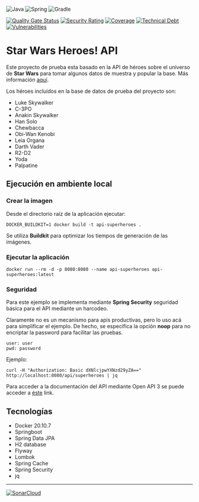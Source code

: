 ![Java](https://img.shields.io/badge/JAVA-11-blue)
![Spring](https://img.shields.io/badge/SPRING--BOOT-2.6.3-blue)
![Gradle](https://img.shields.io/badge/MAVEN-3-blue)

[![Quality Gate Status](https://sonarcloud.io/api/project_badges/measure?project=fjspitz_api-superheroes&metric=alert_status)](https://sonarcloud.io/summary/new_code?id=fjspitz_api-superheroes)
[![Security Rating](https://sonarcloud.io/api/project_badges/measure?project=fjspitz_api-superheroes&metric=security_rating)](https://sonarcloud.io/summary/new_code?id=fjspitz_api-superheroes)
[![Coverage](https://sonarcloud.io/api/project_badges/measure?project=fjspitz_api-superheroes&metric=coverage)](https://sonarcloud.io/summary/new_code?id=fjspitz_api-superheroes)
[![Technical Debt](https://sonarcloud.io/api/project_badges/measure?project=fjspitz_api-superheroes&metric=sqale_index)](https://sonarcloud.io/summary/new_code?id=fjspitz_api-superheroes)
[![Vulnerabilities](https://sonarcloud.io/api/project_badges/measure?project=fjspitz_api-superheroes&metric=vulnerabilities)](https://sonarcloud.io/summary/new_code?id=fjspitz_api-superheroes)

# Star Wars Heroes! API

Este proyecto de prueba esta basado en la API de héroes sobre el universo de **Star Wars** para tomar algunos datos de muestra y popular la base. Más información [aquí](https://swapi.dev/).

Los héroes incluídos en la base de datos de prueba del proyecto son:

- Luke Skywalker
- C-3PO
- Anakin Skywalker
- Han Solo
- Chewbacca
- Obi-Wan Kenobi
- Leia Organa
- Darth Vader
- R2-D2
- Yoda
- Palpatine

## Ejecución en ambiente local

### Crear la imagen

Desde el directorio raíz de la aplicación ejecutar:
```
DOCKER_BUILDKIT=1 docker build -t api-superheroes .
```

Se utiliza **Buildkit** para optimizar los tiempos de generación de las imágenes. 

### Ejecutar la aplicación

```
docker run --rm -d -p 8080:8080 --name api-superheroes api-superheroes:latest
```

### Seguridad

Para este ejemplo se implementa mediante **Spring Security** seguridad básica para el API mediante un harcodeo. 

Claramente no es un mecanismo para apis productivas, pero lo uso acá para simplificar el ejemplo. De hecho, se especifica la opción **noop** para no encriptar la password para facilitar las pruebas.

```
user: user
pwd: password
```
Ejemplo:

```
curl -H "Authorization: Basic dXNlcjpwYXNzd29yZA==" http://localhost:8080/api/superheroes | jq
```

Para acceder a la documentación del API mediante Open API 3 se puede acceder a [éste](http://localhost:8080/swagger-ui.html) link.

## Tecnologías

- Docker 20.10.7
- Springboot
- Spring Data JPA
- H2 database
- Flyway
- Lombok
- Spring Cache
- Spring Security
- jq


---
[![SonarCloud](https://sonarcloud.io/images/project_badges/sonarcloud-white.svg)](https://sonarcloud.io/summary/new_code?id=fjspitz_api-superheroes)
